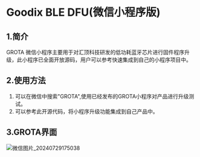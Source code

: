 # Goodix BLE DFU(微信小程序版)
## 1.简介
GROTA 微信小程序主要用于对汇顶科技研发的低功耗蓝牙芯片进行固件程序升级，此小程序已全面开放源码，用户可以参考快速集成到自己的小程序项目中。
## 2.使用方法
1. 可以在微信中搜索"GROTA",使用已经发布的GROTA小程序对产品进行升级测试。
2. 可以参考此开源代码，将小程序升级功能集成到自己产品中。
## 3.GROTA界面
![微信图片_20240729175038](https://github.com/user-attachments/assets/1dc1f8ad-a050-44be-b4ab-c6eab273c2cc)
